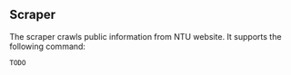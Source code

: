 ## Scraper

The scraper crawls public information from NTU website. It supports the following command:

```angular2
TODO
```
